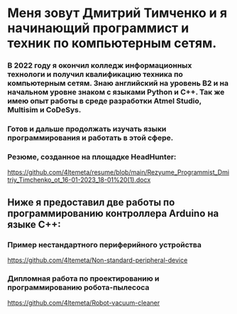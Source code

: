 
# Меня зовут Дмитрий Тимченко и я начинающий программист и техник по компьютерным сетям.
### В 2022 году я окончил колледж информационных технологи и получил квалификацию техника по компьютерным сетям. Знаю английский на уровень B2 и на начальном уровне знаком с языками Python и C++. Так же имею опыт работы в среде разработки Atmel Studio, Multisim и CoDeSys.
### Готов и дальше продолжать изучать языки программирования и работать в этой сфере.
### Резюме, созданное на площадке HeadHunter:
https://github.com/4ltemeta/resume/blob/main/Rezyume_Programmist_Dmitriy_Timchenko_ot_16-01-2023_18-01%20(1).docx
## Ниже я предоставил две работы по программированию контроллера Arduino на языке C++:
### Пример нестандартного периферийного устройства
https://github.com/4ltemeta/Non-standard-peripheral-device
### Дипломная работа по проектированию и программированию робота-пылесоса
https://github.com/4ltemeta/Robot-vacuum-cleaner
